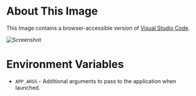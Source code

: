 # About This Image

This Image contains a browser-accessible version of [Visual Studio Code](https://code.visualstudio.com/).

![Screenshot][Image_Screenshot]

[Image_Screenshot]: https://f.hubspotusercontent30.net/hubfs/5856039/dockerhub/image-screenshots/vs-code.png "Image Screenshot"

# Environment Variables

* `APP_ARGS` - Additional arguments to pass to the application when launched.
